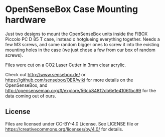 # OpenSenseBox Case Mounting hardware

Just two designs to mount the OpenSenseBox units inside the FIBOX Piccolo PC D 85 T case, instead o hotglueing everything together. Needs a few M3 screws, and some random bigger ones to screw it into the existing mounting holes in the case (we just chose a few from our box of random screws).

Files were cut on a CO2 Laser Cutter in 3mm clear acrylic.

Check out http://www.sensebox.de/ or https://github.com/sensebox/OER/wiki for more details on the OpenSenseBox, and http://opensensemap.org/#/explore/56cb84812cb6e1e41061bc99 for the data coming out of ours.

## License
Files are licensed under CC-BY-4.0 License. See LICENSE file or https://creativecommons.org/licenses/by/4.0/ for details.
